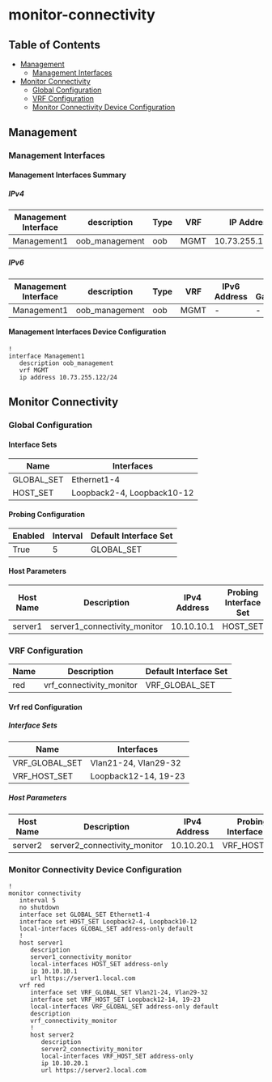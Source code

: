 # monitor-connectivity

## Table of Contents

- [Management](#management)
  - [Management Interfaces](#management-interfaces)
- [Monitor Connectivity](#monitor-connectivity)
  - [Global Configuration](#global-configuration)
  - [VRF Configuration](#vrf-configuration)
  - [Monitor Connectivity Device Configuration](#monitor-connectivity-device-configuration)

## Management

### Management Interfaces

#### Management Interfaces Summary

##### IPv4

| Management Interface | description | Type | VRF | IP Address | Gateway |
| -------------------- | ----------- | ---- | --- | ---------- | ------- |
| Management1 | oob_management | oob | MGMT | 10.73.255.122/24 | 10.73.255.2 |

##### IPv6

| Management Interface | description | Type | VRF | IPv6 Address | IPv6 Gateway |
| -------------------- | ----------- | ---- | --- | ------------ | ------------ |
| Management1 | oob_management | oob | MGMT | - | - |

#### Management Interfaces Device Configuration

```eos
!
interface Management1
   description oob_management
   vrf MGMT
   ip address 10.73.255.122/24
```

## Monitor Connectivity

### Global Configuration

#### Interface Sets

| Name | Interfaces |
| ---- | ---------- |
| GLOBAL_SET | Ethernet1-4 |
| HOST_SET | Loopback2-4, Loopback10-12 |

#### Probing Configuration

| Enabled | Interval | Default Interface Set |
| ------- | -------- | --------------------- |
| True | 5 | GLOBAL_SET |

#### Host Parameters

| Host Name | Description | IPv4 Address | Probing Interface Set | URL |
| --------- | ----------- | ------------ | --------------------- | --- |
| server1 | server1_connectivity_monitor | 10.10.10.1 | HOST_SET | https://server1.local.com |

### VRF Configuration

| Name | Description | Default Interface Set |
| ---- | ----------- | --------------------- |
| red | vrf_connectivity_monitor | VRF_GLOBAL_SET |

#### Vrf red Configuration

##### Interface Sets

| Name | Interfaces |
| ---- | ---------- |
| VRF_GLOBAL_SET | Vlan21-24, Vlan29-32 |
| VRF_HOST_SET | Loopback12-14, 19-23 |

##### Host Parameters

| Host Name | Description | IPv4 Address | Probing Interface Set | URL |
| --------- | ----------- | ------------ | --------------------- | --- |
| server2 | server2_connectivity_monitor | 10.10.20.1 | VRF_HOST_SET | https://server2.local.com |

### Monitor Connectivity Device Configuration

```eos
!
monitor connectivity
   interval 5
   no shutdown
   interface set GLOBAL_SET Ethernet1-4
   interface set HOST_SET Loopback2-4, Loopback10-12
   local-interfaces GLOBAL_SET address-only default
   !
   host server1
      description
      server1_connectivity_monitor
      local-interfaces HOST_SET address-only
      ip 10.10.10.1
      url https://server1.local.com
   vrf red
      interface set VRF_GLOBAL_SET Vlan21-24, Vlan29-32
      interface set VRF_HOST_SET Loopback12-14, 19-23
      local-interfaces VRF_GLOBAL_SET address-only default
      description
      vrf_connectivity_monitor
      !
      host server2
         description
         server2_connectivity_monitor
         local-interfaces VRF_HOST_SET address-only
         ip 10.10.20.1
         url https://server2.local.com
```
